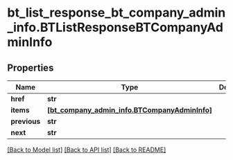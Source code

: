 # bt_list_response_bt_company_admin_info.BTListResponseBTCompanyAdminInfo

## Properties
Name | Type | Description | Notes
------------ | ------------- | ------------- | -------------
**href** | **str** |  | [optional] 
**items** | [**[bt_company_admin_info.BTCompanyAdminInfo]**](BTCompanyAdminInfo.md) |  | [optional] 
**previous** | **str** |  | [optional] 
**next** | **str** |  | [optional] 

[[Back to Model list]](../README.md#documentation-for-models) [[Back to API list]](../README.md#documentation-for-api-endpoints) [[Back to README]](../README.md)



